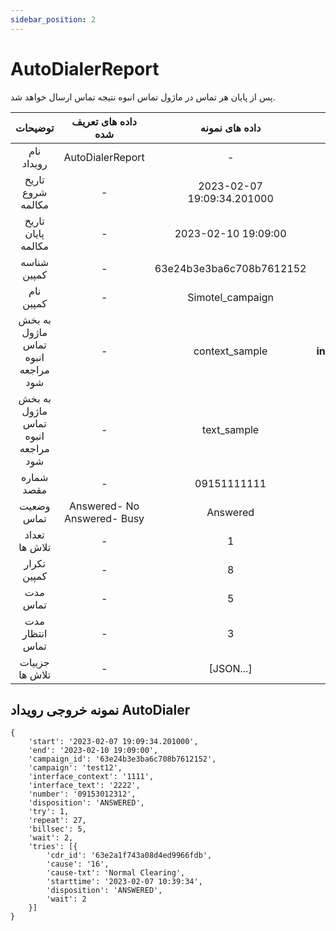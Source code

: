 ```yaml
---
sidebar_position: 2
---
```

# AutoDialerReport

پس از پایان هر تماس در ماژول تماس انبوه نتیجه تماس ارسال خواهد شد.


<div class="custom-table">

|      توضیحات      | داده های تعریف شده |       داده های نمونه       |  پارامترها |
|:-----------------:|:------------------:|:--------------------------:|:----------:|
| نام رویداد | AutoDialerReport | - | **event_name** |
| تاریخ شروع مکالمه | - | 2023-02-07 19:09:34.201000 | **start** |
| تاریخ پایان مکالمه | - | 2023-02-10 19:09:00 | **end** |
| شناسه کمپین | - | 63e24b3e3ba6c708b7612152 | **campaign_id** |
| نام کمپین | - | Simotel_campaign | **campaign** |
| به بخش ماژول تماس انبوه مراجعه شود | - | context_sample | **interface_context** |
| به بخش ماژول تماس انبوه مراجعه شود | - | text_sample | **interface_text** |
| شماره مقصد | - | 09151111111 | **number** |
| وضعیت تماس | Answered- No Answered- Busy | Answered | **disposition** |
| تعداد تلاش ها | - | 1 | **try** |
| تکرار کمپین | - | 8 | **repeat** |
| مدت تماس | - | 5 | **billsec** |
| مدت انتظار تماس | - | 3 | **wait** |
| جزيیات تلاش ها | - | [JSON...] | **tries** |
</div>

## نمونه خروجی رویداد AutoDialer

```shell
{
    'start': '2023-02-07 19:09:34.201000',
	'end': '2023-02-10 19:09:00',
	'campaign_id': '63e24b3e3ba6c708b7612152',
	'campaign': 'test12',
	'interface_context': '1111', 
    'interface_text': '2222', 
	'number': '09153012312',
	'disposition': 'ANSWERED',
	'try': 1,  
	'repeat': 27,  
	'billsec': 5,
	'wait': 2,
	'tries': [{      
		'cdr_id': '63e2a1f743a08d4ed9966fdb',
		'cause': '16',
		'cause-txt': 'Normal Clearing',
		'starttime': '2023-02-07 10:39:34',
		'disposition': 'ANSWERED',
		'wait': 2
	}]
}

```